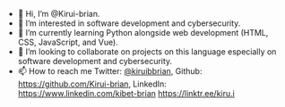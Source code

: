 - 👋 Hi, I’m @Kirui-brian.
- 👀 I’m interested in software development and cybersecurity.
- 🌱 I’m currently learning Python alongside web development (HTML, CSS, JavaScript, and Vue).
- 💞️ I’m looking to collaborate on projects on this language especially on software development and cybersecurity.
- 📫 How to reach me Twitter: [@kiruibbrian](https://twitter.com/kiruibriann), 
Github: https://github.com/Kirui-brian, 
LinkedIn: https://www.linkedin.com/kibet-brian
https://linktr.ee/kiru.i

<!---
Kirui-brian/Kirui-brian is a ✨ special ✨ repository because its `README.md` (this file) appears on your GitHub profile.
You can click the Preview link to take a look at your changes.
--->
